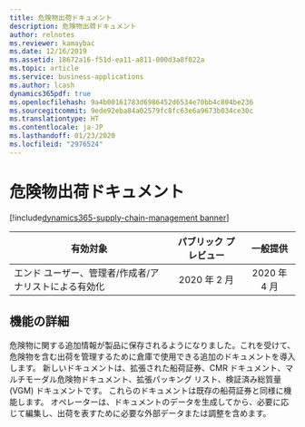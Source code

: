 ```yaml
---
title: 危険物出荷ドキュメント
description: 危険物出荷ドキュメント
author: relnotes
ms.reviewer: kamaybac
ms.date: 12/16/2019
ms.assetid: 18672a16-f51d-ea11-a811-000d3a8f022a
ms.topic: article
ms.service: business-applications
ms.author: lcash
dynamics365pdf: true
ms.openlocfilehash: 9a4b00161783d6986452d6534e70bb4c804be236
ms.sourcegitcommit: 9ede92eba84a02579fc8fc63e6a9673b034ce30c
ms.translationtype: HT
ms.contentlocale: ja-JP
ms.lasthandoff: 01/23/2020
ms.locfileid: "2976524"
---
```

# <a name="hazardous-materials-shipping-documentation"></a>危険物出荷ドキュメント
[!include[dynamics365-supply-chain-management banner](../includes/dynamics365-supply-chain-management.md)]

| 有効対象    |  パブリック プレビュー | 一般提供 | 
| ---------- | :----------: |:----------: |
|エンド ユーザー、管理者/作成者/アナリストによる有効化|2020 年 2 月| 2020 年 4 月|





## <a name="feature-details"></a>機能の詳細
<!--feature detail start -->
危険物に関する追加情報が製品に保存されるようになりました。これを受けて、危険物を含む出荷を管理するために倉庫で使用できる追加のドキュメントを導入します。 新しいドキュメントは、拡張された船荷証券、CMR ドキュメント、マルチモーダル危険物ドキュメント、拡張パッキング リスト、検証済み総質量 (VGM) ドキュメントです。 これらのドキュメントは既存の船荷証券と同様に機能します。 オペレーターは、ドキュメントのデータを生成してから、必要に応じて編集し、出荷を表すために必要な外部データまたは調整を含めます。

<!--![Multimodal dangerous goods](media/hazardous-materials-shipping-documentation-1.png "Multimodal dangerous goods")-->
<!--feature detail end -->










